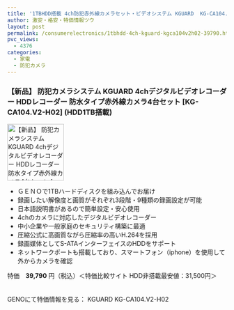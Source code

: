 ```yaml
---
title: '1TBHDD搭載 4ch防犯赤外線カメラセット・ビデオシステム KGUARD  KG-CA104.V2-H02 特価39,790円！'
author: 激安・格安・特価情報ツウ
layout: post
permalink: /consumerelectronics/1tbhdd-4ch-kguard-kgca104v2h02-39790.html
pvc_views:
  - 4376
categories:
  - 家電
  - 防犯カメラ
---
```

### 【新品】 防犯カメラシステム KGUARD 4chデジタルビデオレコーダー HDDレコーダー 防水タイプ赤外線カメラ4台セット \[KG-CA104.V2-H02\] (HDD1TB搭載)

<div class="img-bg2 img_L">
  <img border="0" alt="【新品】 防犯カメラシステム KGUARD 4chデジタルビデオレコーダー HDDレコーダー 防水タイプ赤外線カメラ4台セット [ KG-CA104.V2-H02] (HDD1TB搭載)" src="http://i2.wp.com/www.geno-web.jp/shopimages/genoweb/0120030000772.jpg?w=130"width="130" data-recalc-dims="1" /><br /> <img border="0" src="http://i2.wp.com/www16.a8.net/0.gif?resize=1%2C1" alt="" data-recalc-dims="1" />
</div>

<!--more-->

  * ＧＥＮＯで1TBハードディスクを組み込んでお届け
  * 録画したい解像度と画質がそれぞれ3段階・9種類の録画設定が可能
  * 日本語説明書があるので簡単設定・安心使用
  * 4chのカメラに対応したデジタルビデオレコーダー
  * 中小企業や一般家庭のセキュリティ構築に最適
  * 圧縮公式に高画質ながら圧縮率の高いH.264を採用
  * 録画媒体としてS-ATAインターフェイスのHDDをサポート
  * ネットワークポートも搭載しており、スマートフォン（iphone）を使用して外からカメラを確認

特価　<span class="tokka-price"><strong>39,790</strong></span> 円（税込）＜特価比較サイト HDD非搭載最安値：31,500円＞

　  
GENOにて特価情報を見る： <span class="fs150p">KGUARD KG-CA104.V2-H02</span>